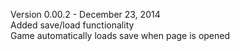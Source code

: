 Version 0.00.2 - December 23, 2014  
    Added save/load functionality  
    Game automatically loads save when page is opened
